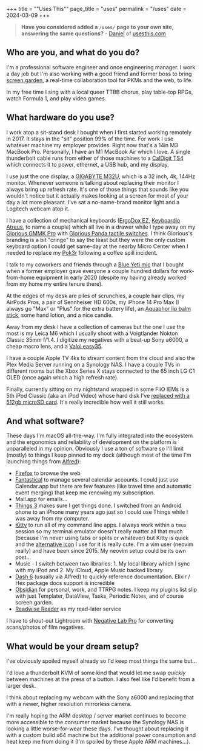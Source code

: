 +++
title = "\"Uses This\""
page_title = "uses"
permalink = "/uses"
date = 2024-03-09
+++

> **Have you considered added a `/uses/` page to your own site, answering the same questions?**
> \- [Daniel](https://wafer.baby/@d) of [usesthis.com](https://usesthis.com/)

## Who are you, and what do you do?

I'm a professional software engineer and once engineering manager. I work a day job but I'm also working with a good friend and former boss to bring [screen.garden](https://screen.garden), a real-time collaboration tool for PKMs and the web, to life.

In my free time I sing with a local queer TTBB chorus, play table-top RPGs, watch Formula 1, and play video games.

## What hardware do you use?

I work atop a sit-stand desk I bought when I first started working remotely in 2017. It stays in the "sit" position 99% of the time. For work I use whatever machine my employer provides. Right now that's a 14in M3 MacBook Pro. Personally, I have an M1 MacBook Air which I love. A single thunderbolt cable runs from either of those machines to a [CalDigit TS4](https://www.caldigit.com/thunderbolt-station-4/) which connects it to power, ethernet, a USB hub, and my display.

I use just the one display, a [GIGABYTE M32U](https://www.gigabyte.com/Monitor/M32U), which is a 32 inch, 4k, 144Hz monitor. Whenever someone is talking about replacing their monitor I always bring up refresh rate. It's one of those things that sounds like you wouldn't notice but it actually makes looking at a screen for most of your day a lot more pleasant. I've sat a no-name-brand monitor light and a Logitech webcam atop it.

I have a collection of mechanical keyboards ([ErgoDox EZ](https://ergodox-ez.com/), [Keyboardio Atreus](https://shop.keyboard.io/products/keyboardio-atreus), to name a couple) which all live in a drawer while I type away on my [Glorious GMMK Pro](https://www.gloriousgaming.com/products/glorious-gmmk-pro-75-barebone-black) with [Glorious Panda tactile switches](https://www.gloriousgaming.com/products/glorious-panda-mechanical-switches?variant=37691905933487). I think Glorious's branding is a bit "cringe" to say the least but they were the only custom keyboard option I could get same-day at the nearby Micro Center when I needed to replace my [Pok3r](https://drop.com/buy/vortex-poker-iii-compact-keyboard) following a coffee spill incident.

I talk to my coworkers and friends through a [Blue Yeti mic](https://www.bestbuy.com/site/blue-microphones-blue-yeti-professional-multi-pattern-usb-condenser-microphone/9737441.p?skuId=9737441) that I bought when a former employer gave everyone a couple hundred dollars for work-from-home equipment in early 2020 (despite my having already worked from my home my entire tenure there).

At the edges of my desk are piles of scrunchies, a couple hair clips, my AirPods Pros, a pair of Sennheiser HD 600s, my iPhone 14 Pro Max (I always go "Max" or "Plus" for the extra battery life), an [Aquaphor lip balm stick](https://www.aquaphorus.com/products/lip-care/lip-repair-stick), some hand lotion, and a nice candle.

Away from my desk I have a collection of cameras but the one I use the most is my Leica M6 which I usually shoot with a Voigtlander Nokton Classic 35mm f/1.4. I digitize my negatives with a beat-up Sony a6000, a cheap macro lens, and a [Valoi easy35](https://www.valoi.co/easy35).

I have a couple Apple TV 4ks to stream content from the cloud and also the Plex Media Server running on a Synology NAS. I have a couple TVs in different rooms but the Xbox Series X stays connected to the 65 inch LG C1 OLED (once again which a high refresh rate).

Finally, currently sitting on my nightstand wrapped in some FiiO IEMs is a 5th iPod Classic (aka an iPod Video) whose hard disk I've [replaced with a 512gb microSD card](https://www.iflash.xyz/). It's really incredible how well it still works.

## And what software?

These days I'm macOS all-the-way. I'm fully integrated into the ecosystem and the ergonomics and reliability of development on the platform is unparalleled in my opinion. Obviously I use a ton of software so I'll limit (mostly) to things I keep pinned to my dock (although most of the time I'm launching things from [Alfred](https://www.alfredapp.com/)):

- [Firefox](https://www.mozilla.org/en-US/firefox/new/) to browse the web
- [Fantastical](https://flexibits.com/fantastical) to manage several calendar accounts. I could just use Calendar.app but there are few features (like travel time and automatic event merging) that keep me renewing my subscription.
- Mail.app for emails...
- [Things 3](https://culturedcode.com/things/) makes sure I get things done. I switched from an Android phone to an iPhone many years ago just so I could use Things while I was away from my computer.
- [Kitty](https://sw.kovidgoyal.net/kitty/) to run all of my command line apps. I always work within a `tmux` session so my terminal emulator doesn't really matter all that much (because I'm never using tabs or splits or whatever) but Kitty is quick and the [alternative icon](https://github.com/DinkDonk/kitty-icon) I use for it is really cute. I'm a vim user (neovim really) and have been since 2015. My neovim setup could be its own post...
- Music - I switch between two libraries: 1. My local library which I sync with my iPod and 2. My iCloud, Apple Music backed library
- [Dash 6](https://kapeli.com/dash) (usually via Alfred) to quickly reference documentation. Elixir / Hex package docs support is incredible
- [Obsidian](https://obsidian.md) for personal, work, and TTRPG notes. I keep my plugins list slip with just Templater, DataView, Tasks, Periodic Notes, and of course screen.garden.
- [Readwise Reader](https://readwise.io/read) as my read-later service

I have to shout-out Lightroom with [Negative Lab Pro](https://www.negativelabpro.com/) for converting scans/photos of film negatives.


## What would be your dream setup?

I've obviously spoiled myself already so I'd keep most things the same but...

I'd love a thunderbolt KVM of some kind that would let me swap _quickly_ between machines at the press of a button. I also feel like I'd benefit from a larger desk.

I think about replacing my webcam with the Sony a6000 and replacing that with a newer, higher resolution mirrorless camera.

I'm really hoping the ARM desktop / server market continues to become more accessible to the consumer market because the Synology NAS is looking a little worse-for-wear these days. I've thought about replacing it with a custom build x64 machine but the additional power consumption and heat keep me from doing it (I'm spoiled by these Apple ARM machines...).
